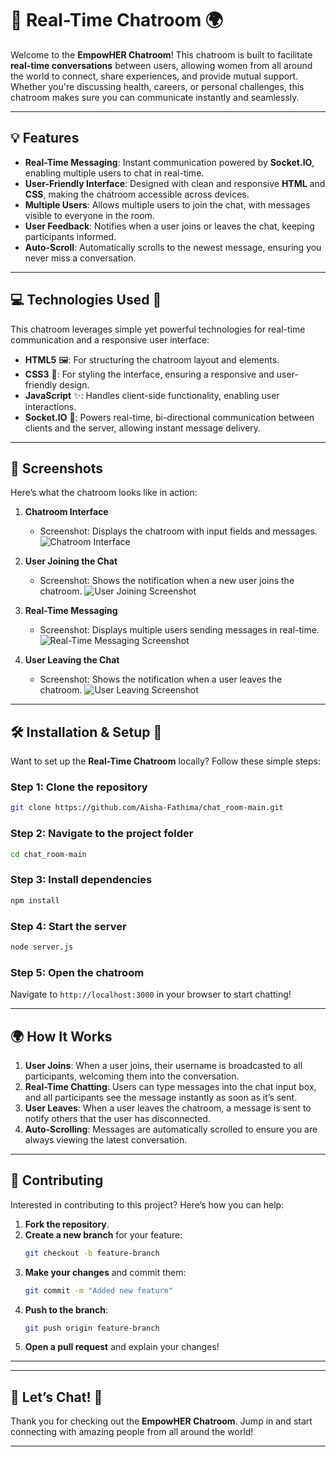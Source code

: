 

# 💬 **Real-Time Chatroom** 🌍

Welcome to the **EmpowHER Chatroom**! This chatroom is built to facilitate **real-time conversations** between users, allowing women from all around the world to connect, share experiences, and provide mutual support. Whether you're discussing health, careers, or personal challenges, this chatroom makes sure you can communicate instantly and seamlessly.

---

## 💡 **Features**

- **Real-Time Messaging**: Instant communication powered by **Socket.IO**, enabling multiple users to chat in real-time.
- **User-Friendly Interface**: Designed with clean and responsive **HTML** and **CSS**, making the chatroom accessible across devices.
- **Multiple Users**: Allows multiple users to join the chat, with messages visible to everyone in the room.
- **User Feedback**: Notifies when a user joins or leaves the chat, keeping participants informed.
- **Auto-Scroll**: Automatically scrolls to the newest message, ensuring you never miss a conversation.

---

## 💻 **Technologies Used** 🔧

This chatroom leverages simple yet powerful technologies for real-time communication and a responsive user interface:

- **HTML5** 🖼️: For structuring the chatroom layout and elements.
- **CSS3** 🎨: For styling the interface, ensuring a responsive and user-friendly design.
- **JavaScript** ✨: Handles client-side functionality, enabling user interactions.
- **Socket.IO** 🔄: Powers real-time, bi-directional communication between clients and the server, allowing instant message delivery.

---

## 📸 **Screenshots**

Here’s what the chatroom looks like in action:

1. **Chatroom Interface**  
   - Screenshot: Displays the chatroom with input fields and messages.
   ![Chatroom Interface](./screenshots/chatroom_interface.png)

2. **User Joining the Chat**  
   - Screenshot: Shows the notification when a new user joins the chatroom.
   ![User Joining Screenshot](./screenshots/user_join.png)

3. **Real-Time Messaging**  
   - Screenshot: Displays multiple users sending messages in real-time.
   ![Real-Time Messaging Screenshot](./screenshots/real_time_chat.png)

4. **User Leaving the Chat**  
   - Screenshot: Shows the notification when a user leaves the chatroom.
   ![User Leaving Screenshot](./screenshots/user_leave.png)


---

## 🛠️ **Installation & Setup** 🚀

Want to set up the **Real-Time Chatroom** locally? Follow these simple steps:

### Step 1: Clone the repository
```bash
git clone https://github.com/Aisha-Fathima/chat_room-main.git
```

### Step 2: Navigate to the project folder
```bash
cd chat_room-main
```

### Step 3: Install dependencies
```bash
npm install
```

### Step 4: Start the server
```bash
node server.js
```

### Step 5: Open the chatroom
Navigate to `http://localhost:3000` in your browser to start chatting!

---

## 🌍 **How It Works**

1. **User Joins**: When a user joins, their username is broadcasted to all participants, welcoming them into the conversation.
2. **Real-Time Chatting**: Users can type messages into the chat input box, and all participants see the message instantly as soon as it’s sent.
3. **User Leaves**: When a user leaves the chatroom, a message is sent to notify others that the user has disconnected.
4. **Auto-Scrolling**: Messages are automatically scrolled to ensure you are always viewing the latest conversation.

---

## 🤝 **Contributing**

Interested in contributing to this project? Here’s how you can help:

1. **Fork the repository**.
2. **Create a new branch** for your feature:  
   ```bash
   git checkout -b feature-branch
   ```
3. **Make your changes** and commit them:  
   ```bash
   git commit -m "Added new feature"
   ```
4. **Push to the branch**:  
   ```bash
   git push origin feature-branch
   ```
5. **Open a pull request** and explain your changes!

---

---

## 🎉 **Let’s Chat!** 🎉

Thank you for checking out the **EmpowHER Chatroom**. Jump in and start connecting with amazing people from all around the world!

---


 
 
